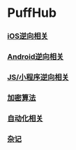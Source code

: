 # PuffHub

### [iOS逆向相关](iOS-Crack/index.md)

### [Android逆向相关](Android-Crack/index.md)

### [JS/小程序逆向相关]()

### [加密算法]()

### [自动化相关]()

### [杂记]()

